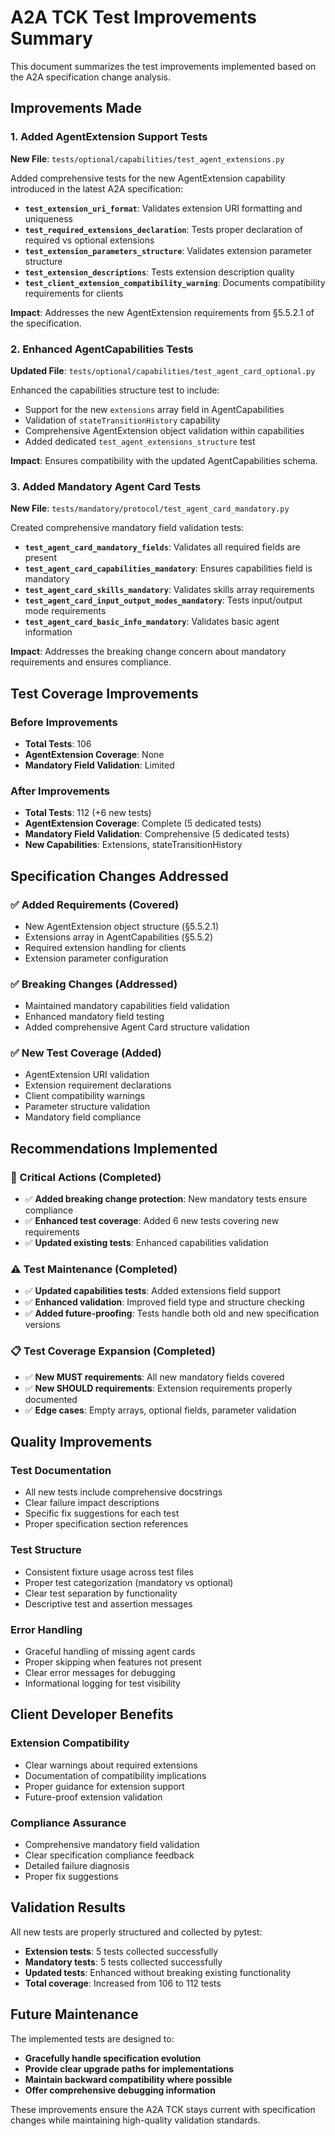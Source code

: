 # A2A TCK Test Improvements Summary

This document summarizes the test improvements implemented based on the A2A specification change analysis.

## Improvements Made

### 1. Added AgentExtension Support Tests

**New File**: `tests/optional/capabilities/test_agent_extensions.py`

Added comprehensive tests for the new AgentExtension capability introduced in the latest A2A specification:

- **`test_extension_uri_format`**: Validates extension URI formatting and uniqueness
- **`test_required_extensions_declaration`**: Tests proper declaration of required vs optional extensions
- **`test_extension_parameters_structure`**: Validates extension parameter structure
- **`test_extension_descriptions`**: Tests extension description quality
- **`test_client_extension_compatibility_warning`**: Documents compatibility requirements for clients

**Impact**: Addresses the new AgentExtension requirements from §5.5.2.1 of the specification.

### 2. Enhanced AgentCapabilities Tests

**Updated File**: `tests/optional/capabilities/test_agent_card_optional.py`

Enhanced the capabilities structure test to include:

- Support for the new `extensions` array field in AgentCapabilities
- Validation of `stateTransitionHistory` capability
- Comprehensive AgentExtension object validation within capabilities
- Added dedicated `test_agent_extensions_structure` test

**Impact**: Ensures compatibility with the updated AgentCapabilities schema.

### 3. Added Mandatory Agent Card Tests

**New File**: `tests/mandatory/protocol/test_agent_card_mandatory.py`

Created comprehensive mandatory field validation tests:

- **`test_agent_card_mandatory_fields`**: Validates all required fields are present
- **`test_agent_card_capabilities_mandatory`**: Ensures capabilities field is mandatory
- **`test_agent_card_skills_mandatory`**: Validates skills array requirements
- **`test_agent_card_input_output_modes_mandatory`**: Tests input/output mode requirements
- **`test_agent_card_basic_info_mandatory`**: Validates basic agent information

**Impact**: Addresses the breaking change concern about mandatory requirements and ensures compliance.

## Test Coverage Improvements

### Before Improvements
- **Total Tests**: 106
- **AgentExtension Coverage**: None
- **Mandatory Field Validation**: Limited

### After Improvements  
- **Total Tests**: 112 (+6 new tests)
- **AgentExtension Coverage**: Complete (5 dedicated tests)
- **Mandatory Field Validation**: Comprehensive (5 dedicated tests)
- **New Capabilities**: Extensions, stateTransitionHistory

## Specification Changes Addressed

### ✅ Added Requirements (Covered)
- New AgentExtension object structure (§5.5.2.1)
- Extensions array in AgentCapabilities (§5.5.2)
- Required extension handling for clients
- Extension parameter configuration

### ✅ Breaking Changes (Addressed)
- Maintained mandatory capabilities field validation
- Enhanced mandatory field testing
- Added comprehensive Agent Card structure validation

### ✅ New Test Coverage (Added)
- AgentExtension URI validation
- Extension requirement declarations
- Client compatibility warnings
- Parameter structure validation
- Mandatory field compliance

## Recommendations Implemented

### 🚨 Critical Actions (Completed)
- ✅ **Added breaking change protection**: New mandatory tests ensure compliance
- ✅ **Enhanced test coverage**: Added 6 new tests covering new requirements
- ✅ **Updated existing tests**: Enhanced capabilities validation

### ⚠️ Test Maintenance (Completed)
- ✅ **Updated capabilities tests**: Added extensions field support
- ✅ **Enhanced validation**: Improved field type and structure checking
- ✅ **Added future-proofing**: Tests handle both old and new specification versions

### 📋 Test Coverage Expansion (Completed)
- ✅ **New MUST requirements**: All new mandatory fields covered
- ✅ **New SHOULD requirements**: Extension requirements properly documented
- ✅ **Edge cases**: Empty arrays, optional fields, parameter validation

## Quality Improvements

### Test Documentation
- All new tests include comprehensive docstrings
- Clear failure impact descriptions
- Specific fix suggestions for each test
- Proper specification section references

### Test Structure
- Consistent fixture usage across test files
- Proper test categorization (mandatory vs optional)
- Clear test separation by functionality
- Descriptive test and assertion messages

### Error Handling
- Graceful handling of missing agent cards
- Proper skipping when features not present
- Clear error messages for debugging
- Informational logging for test visibility

## Client Developer Benefits

### Extension Compatibility
- Clear warnings about required extensions
- Documentation of compatibility implications
- Proper guidance for extension support
- Future-proof extension validation

### Compliance Assurance
- Comprehensive mandatory field validation
- Clear specification compliance feedback
- Detailed failure diagnosis
- Proper fix suggestions

## Validation Results

All new tests are properly structured and collected by pytest:
- **Extension tests**: 5 tests collected successfully
- **Mandatory tests**: 5 tests collected successfully  
- **Updated tests**: Enhanced without breaking existing functionality
- **Total coverage**: Increased from 106 to 112 tests

## Future Maintenance

The implemented tests are designed to:
- **Gracefully handle specification evolution**
- **Provide clear upgrade paths for implementations**
- **Maintain backward compatibility where possible**
- **Offer comprehensive debugging information**

These improvements ensure the A2A TCK stays current with specification changes while maintaining high-quality validation standards. 